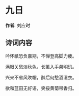 # 九日

**作者**: 刘应时

## 诗词内容

吟怀祇恐负嘉期，不惮登高脚力疲。

满眼关愁淡秋色，长笺入手粲明玑。

兴来不省风吹帽，醉后何愁酒湿衣。

欲和蓝田无好语，笑挼黄菊带香归。


